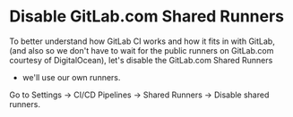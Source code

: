 # Disable GitLab.com Shared Runners

To better understand how GitLab CI works and how it fits in with GitLab,
(and also so we don't have to wait for the public runners on GitLab.com
courtesy of DigitalOcean), let's disable the GitLab.com Shared Runners
- we'll use our own runners.

Go to Settings -> CI/CD Pipelines -> Shared Runners -> Disable shared runners.
